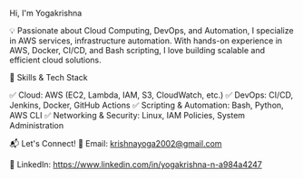 Hi, I'm Yogakrishna 

💡 Passionate about Cloud Computing, DevOps, and Automation, I specialize in AWS services, infrastructure automation. With hands-on experience in AWS, Docker, CI/CD, and Bash scripting, I love building scalable and efficient cloud solutions.

🔧 Skills & Tech Stack

✅ Cloud: AWS (EC2, Lambda, IAM, S3, CloudWatch, etc.)
✅ DevOps: CI/CD, Jenkins, Docker, GitHub Actions
✅ Scripting & Automation: Bash, Python, AWS CLI
✅ Networking & Security: Linux, IAM Policies, System Administration

📬 Let's Connect!
📩 Email: krishnayoga2002@gmail.com

🔗 LinkedIn: https://www.linkedin.com/in/yogakrishna-n-a984a4247
